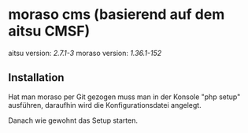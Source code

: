 moraso cms (basierend auf dem aitsu CMSF)
=============

aitsu version: *2.7.1-3*
moraso version: *1.36.1-152*

Installation
------------

Hat man moraso per Git gezogen muss man in der Konsole "php setup" ausführen,
daraufhin wird die Konfigurationsdatei angelegt.

Danach wie gewohnt das Setup starten.